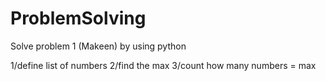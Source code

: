 # ProblemSolving
Solve problem 1 (Makeen) by using python

1/define list of numbers 
2/find the max
3/count how many numbers = max

